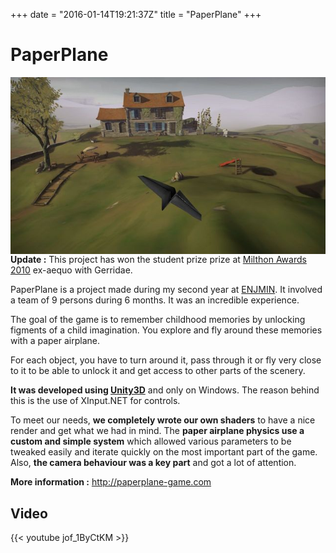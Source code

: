 +++
date = "2016-01-14T19:21:37Z"
title = "PaperPlane"
+++

# PaperPlane

<img src="/media/pp-ss.jpg" alt="PaperPlane" style="float:right;padding-left:20px;"/>**Update :** This project has won the student prize prize at [Milthon Awards 2010](http://www.milthon.fr) ex-aequo with Gerridae.

PaperPlane is a project made during my second year at [ENJMIN](http://www.enjmin.fr). It involved a team of 9 persons during 6 months. It was an incredible experience.

The goal of the game is to remember childhood memories by unlocking figments of a child imagination. You explore and fly around these memories with a paper airplane.

For each object, you have to turn around it, pass through it or fly very close to it to be able to unlock it and get access to other parts of the scenery.

**It was developed using [Unity3D](http://unity3d.com)** and only on Windows. The reason behind this is the use of XInput.NET for controls.

To meet our needs, **we completely wrote our own shaders** to have a nice render and get what we had in mind. The **paper airplane physics use a custom and simple system** which allowed various parameters to be tweaked easily and iterate quickly on the most important part of the game. Also, **the camera behaviour was a key part** and got a lot of attention.

**More information :** <http://paperplane-game.com>

## Video

{{< youtube jof_1ByCtKM >}}
